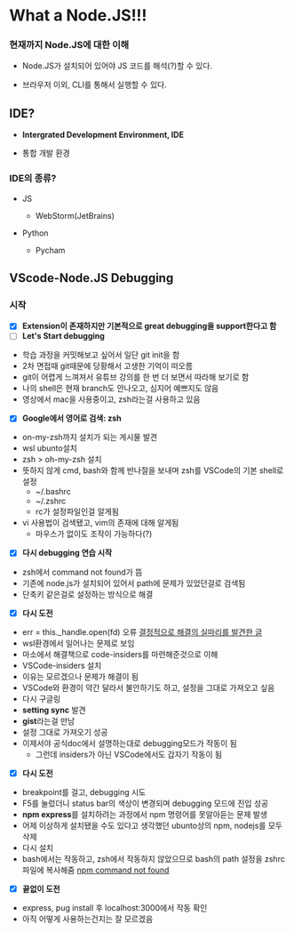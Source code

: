 # What a Node.JS!!!

### 현재까지 Node.JS에 대한 이해

- Node.JS가 설치되어 있어야 JS 코드를 해석(?)할 수 있다.

- 브라우저 이외, CLI를 통해서 실행할 수 있다.

## IDE?

- **Intergrated Development Environment, IDE**

- 통합 개발 환경

### IDE의 종류?

- JS

  - WebStorm(JetBrains)

- Python
  - Pycham

## VScode-Node.JS Debugging

### 시작

- [x] **Extension이 존재하지만 기본적으로 **great debugging**을 support한다고 함**
- [ ] **Let's Start debugging**
- 학습 과정을 커밋해보고 싶어서 일단 git init을 함
- 2차 면접때 git때문에 당황해서 고생한 기억이 떠오름
- git이 어렵게 느껴져서 유튜브 강의를 한 번 더 보면서 따라해 보기로 함
- 나의 shell은 현재 branch도 안나오고, 심지어 예쁘지도 않음
- 영상에서 mac을 사용중이고, zsh라는걸 사용하고 있음
- [x] **Google에서 영어로 검색: zsh**
- on-my-zsh까지 설치가 되는 게시물 발견
- wsl ubunto설치
- zsh > oh-my-zsh 설치
- 뜻하지 않게 cmd, bash와 함께 반나절을 보내며 zsh를 VSCode의 기본 shell로 설정
  - ~/.bashrc
  - ~/.zshrc
  - rc가 설정파일인걸 알게됨
- vi 사용법이 검색됐고, vim의 존재에 대해 알게됨
  - 마우스가 없이도 조작이 가능하다(?)
- [x] **다시 debugging 연습 시작**
- zsh에서 command not found가 뜸
- 기존에 node.js가 설치되어 있어서 path에 문제가 있었던걸로 검색됨
- 단축키 같은걸로 설정하는 방식으로 해결
- [x] **다시 도전**
- err = this.\_handle.open(fd) 오류
  [결정적으로 해결의 실마리를 발견한 글](https://github.com/microsoft/vscode-remote-release/issues/1420)
- wsl환경에서 일어나는 문제로 보임
- 마소에서 해결책으로 code-insiders를 마련해준것으로 이해
- VSCode-insiders 설치
- 이유는 모르겠으나 문제가 해결이 됨
- VSCode와 환경이 약간 달라서 불안하기도 하고, 설정을 그대로 가져오고 싶음
- 다시 구글링
- **setting sync** 발견
- **gist**라는걸 만남
- 설정 그대로 가져오기 성공
- 이제서야 공식doc에서 설명하는대로 debugging모드가 작동이 됨
  - 그런데 insiders가 아닌 VSCode에서도 갑자기 작동이 됨
- [x] **다시 도전**
- breakpoint를 걸고, debugging 시도
- F5를 눌렀더니 status bar의 색상이 변경되며 debugging 모드에 진입 성공
- **npm express**를 설치하려는 과정에서 npm 명령어를 못알아듣는 문제 발생
- 어제 이상하게 설치됐을 수도 있다고 생각했던 ubunto상의 npm, nodejs를 모두 삭제
- 다시 설치
- bash에서는 작동하고, zsh에서 작동하지 않았으므로 bash의 path 설정을 zshrc파일에 복사해줌
  [npm command not found](https://likejirak.tistory.com/m/224)
- [x] **끝없이 도전**
- express, pug install 후 localhost:3000에서 작동 확인
- 아직 어떻게 사용하는건지는 잘 모르겠음
